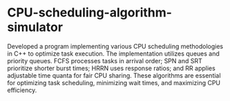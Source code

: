 # CPU-scheduling-algorithm-simulator
Developed a program implementing various CPU scheduling methodologies in C++ to optimize task execution.
The implementation utilizes queues and priority queues. FCFS processes tasks in arrival order; SPN and SRT prioritize
shorter burst times; HRRN uses response ratios; and RR applies adjustable time quanta for fair CPU sharing.
These algorithms are essential for optimizing task scheduling, minimizing wait times, and maximizing CPU efficiency.
